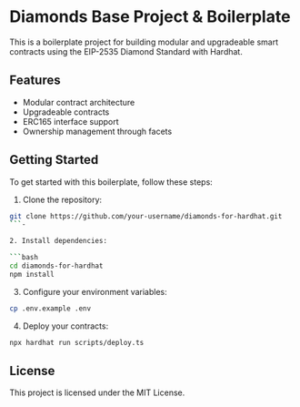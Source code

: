 # Diamonds Base Project & Boilerplate

This is a boilerplate project for building modular and upgradeable smart contracts using the EIP-2535 Diamond Standard with Hardhat.

## Features

- Modular contract architecture
- Upgradeable contracts
- ERC165 interface support
- Ownership management through facets

## Getting Started

To get started with this boilerplate, follow these steps:

1. Clone the repository:

```bash
git clone https://github.com/your-username/diamonds-for-hardhat.git
```-

2. Install dependencies:

```bash
cd diamonds-for-hardhat
npm install
```

3. Configure your environment variables:

```bash
cp .env.example .env
```

4. Deploy your contracts:

```bash
npx hardhat run scripts/deploy.ts
```

## License

This project is licensed under the MIT License.
